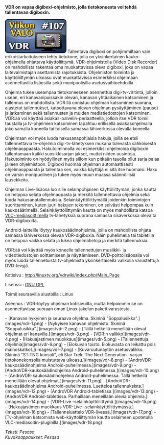 <!--
Title: 3x03 VDR - Viikon VALO #107
Date: 2013/01/13
Pageimage: valo107-vdr.png
Tags: Linux,Multimedia,Video,Mediakeskus,Televisio,Elokuva
-->

**VDR on vapaa digiboxi-ohjelmisto, jolla tietokoneesta voi tehdä
tallentavan digiboxin.**

![](images/valo107-vdr.png "fig:valo107-vdr.png") Tallentava digiboxi on
pohjimmiltaan vain erikoistarkoitukseen tehty tietokone, jolla on
yksinkertainen kauko-ohjaimella ohjattava käyttöliittymä.
VDR-ohjelmistolla (Video Disk Recorder) on mahdollista rakentaa oma
muokattavissa oleva digiboxi, joka on vapaa laitevalmistajan asettamista
rajoituksista. Ohjelmiston toiminta ja käyttöliittymän ulkoasu ovat
muokattavissa esimerkiksi ohjelmaan asennettavilla lisäosilla sekä
monipuolisilla asetusvaihtoehdoilla.

Ohjelma tukee useampaa tietokoneeseen asennettua digi-tv-viritintä,
jolloin usean, eri kanavanipuissakin olevan, kanavan yhtäaikainen
katsominen ja tallennus on mahdollista. VDR:llä onnistuu ohjelman
katsominen suorana, ajastetut tallennukset, katsottavana olevan ohjelman
pysäyttäminen (pause) ja jatkaminen sekä tallennusten ja muiden
mediatiedostojen katsominen. VDR:ää voi käyttää
asiakas-palvelin-periaatteella, jolloin itse VDR toimii taustalla ja
tv-ohjelmien katsominen tapahtuu erillisellä asiakasohjelmalla joko
samalla koneella tai toisella samassa lähiverkossa olevalla koneella.

Ohjelmaan voi myös luoda hakusanapohjaisia hakuja, joilla se etsii
tallennettavia tv-ohjelmia digi-tv-lähetyksen mukana tulevasta
sähköisestä ohjelmaoppaasta. Hakutoiminnolla voi esimerkiksi ohjelmoida
digiboxin tallentamaan kaikki suosikkisarjan jaksot, muttei niiden
uusintoja. Hakutoiminto on hyödyllinen myös silloin kun pitkään tauolla
ollut sarja palaa jälleen ohjelmistoon. Digiboxi huomaa ohjelman
automaattisesti ohjelmaoppaasta ja tallentaa sen, vaikka käyttäjä ei
sitä itse huomaisi. Haku on varsin monipuolinen ja tukee myös muun
muassa säännöllisiä lausekkeita.

Ohjelman Live-lisäosa luo sille selainpohjaisen käyttöliittymän, jonka
kautta on helppoa selata ohjelmaopasta ja merkitä tallennettavia
ohjelmia sekä luoda hakusanatallennuksia. Selainkäyttöliittymällä
joidenkin toimintojen suorittaminen, kuten juuri hakujen tekeminen, on
selvästi helpompaa kuin kaukosäätimellä. Selainkäyttöliittymän kautta on
myös mahdollista katsoa
[VLC-mediasoittimella](VLC-mediasoitin) tv-lähetyksiä suorana
samassa sisäverkossa olevalta VDR-digiboxilta.

Android-laitteille löytyy kaukosäädinohjelmia, joilla on mahdollista
ohjata samassa lähiverkossa olevaa VDR-digiboxia. Näin puhelimella tai
tabletilla on helppoa vaikka selata ja lukea ohjelmatietoja ja merkitä
tallennuksia.

VDR:ää voi käyttää myös koneelle tallennettujen musiikki- ja
videotiedostojen soittamiseen ja näyttämiseen. DVD-polttolisäosalla voi
myös luoda tallennetuista tv-ohjelmista yksinkertaisella valikolla
varustettuja DVD-levyjä.

Kotisivu
:   <http://linuxtv.org/vdrwiki/index.php/Main_Page>

Lisenssi
:   [GNU GPL](GNU_GPL)

Toimii seuraavilla alustoilla
:   Linux

Asennus
:   VDR-löytyy ohjelman kotisivuilta, mutta helpoimmin se on
    asennettavissa suoraan oman Linux-jakelun pakettivarastosta.

<div class="psgallery" markdown="1">
-   [Kanavan nykyinen ja seuraava ohjelma. Skininä
    "Soppalusikka".](images/vdr-1.png)
-   [Nykyisen kanavan ohjelmisto. Skininä
    "Soppalusikka".](images/vdr-2.png)
-   [Tällä hetkellä meneillään olevat ohjelmat eri
    kanavilla.](images/vdr-3.png)
-   [VDR:n valikko](images/vdr-4.png)
-   [Hakuajastimen muokkaus](images/vdr-5.png)
-   [Tallennettuja ohjelmia](images/vdr-6.png)
-   [Elokuvan toisto. Elokuvasta on leikattu pois
    mainoskatkot.](images/vdr-7.png)
-   [Kuvaruutunäytön asetusvalikko. Skininä "ST:TNG konsoli", eli Star
    Trek: The Next Generation -sarjan tietokonekonsolia muistuttava
    ulkoasu.](images/vdr-8.png)
-   [AndroVDR-kaukosäädinohjelma Android-puhelimessa.](images/vdr-9.png)
-   [AndroVDR-kaukosäädinohjelma
    Android-puhelimessa.](images/vdr-10.png)
-   [AndroVDR-kaukosäädinohjelma Android-puhelimessa. Tällä hetkellä
    meneillään olevat ohjelmat.](images/vdr-11.png)
-   [AndroVDR-kaukosäädinohjelma Android-puhelimessa. Luetteloa
    tallennuksista.](images/vdr-12.png)
-   [AndroVDR Android-tabletissa.](images/vdr-13.png)
-   [AndroVDR Android-tabletissa. Parhaillaan meneillään olevia
    ohjelmia.](images/vdr-14.png)
-   [VDR-Live -selainkäyttöliittymä.](images/vdr-15.png)
-   [Hakuajastimen muokkaus VDR-Live
    -selainkäyttöliittymässä.](images/vdr-16.png)
-   [Tallenneluettelo VDR-livessä.](images/vdr-17.png)
-   [Tv-ohjelman katsomista web-käyttöliittymän kautta selaimeen
    upotetulla VLC-mediasoitin-pluginilla.](images/vdr-18.png)
</div>

*Teksti: Pesasa* <br />
*Kuvakaappaukset: Pesasa*

